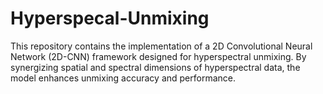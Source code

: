 # Hyperspecal-Unmixing
This repository contains the implementation of a 2D Convolutional Neural Network (2D-CNN) framework designed for hyperspectral unmixing. By synergizing spatial and spectral dimensions of hyperspectral data, the model enhances unmixing accuracy and performance.
